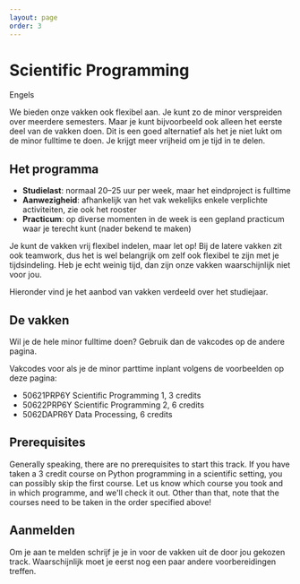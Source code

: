 ```yaml
---
layout: page
order: 3
---
```


# Scientific Programming

Engels

We bieden onze vakken ook flexibel aan. Je kunt zo de minor verspreiden over meerdere semesters. Maar je kunt bijvoorbeeld ook alleen het eerste deel van de vakken doen. Dit is een goed alternatief als het je niet lukt om de minor fulltime te doen. Je krijgt meer vrijheid om je tijd in te delen.

## Het programma

- **Studielast**: normaal 20–25 uur per week, maar het eindproject is fulltime
- **Aanwezigheid**: afhankelijk van het vak wekelijks enkele verplichte activiteiten, zie ook het rooster
- **Practicum**: op diverse momenten in de week is een gepland practicum waar je terecht kunt (nader bekend te maken)

Je kunt de vakken vrij flexibel indelen, maar let op! Bij de latere vakken zit ook teamwork, dus het is wel belangrijk om zelf ook flexibel te zijn met je tijdsindeling. Heb je echt weinig tijd, dan zijn onze vakken waarschijnlijk niet voor jou.

Hieronder vind je het aanbod van vakken verdeeld over het studiejaar.


## De vakken

Wil je de hele minor fulltime doen? Gebruik dan de vakcodes op de andere pagina.

Vakcodes voor als je de minor parttime inplant volgens de voorbeelden op deze pagina:

- 50621PRP6Y Scientific Programming 1, 3 credits
- 50622PRP6Y Scientific Programming 2, 6 credits
- 5062DAPR6Y Data Processing, 6 credits


## Prerequisites

Generally speaking, there are no prerequisites to start this track. If you have taken a 3 credit course on Python programming in a scientific setting, you can possibly skip the first course. Let us know which course you took and in which programme, and we'll check it out. Other than that, note that the courses need to be taken in the order specified above!


## Aanmelden

Om je aan te melden schrijf je je in voor de vakken uit de door jou gekozen track. Waarschijnlijk moet je eerst nog een paar andere voorbereidingen treffen.

